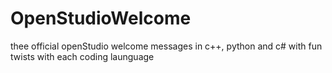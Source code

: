 # OpenStudioWelcome

thee official openStudio welcome messages in c++, python and c# with fun twists with each coding launguage
